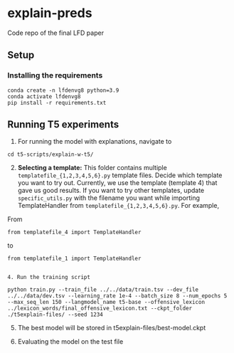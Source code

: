 # explain-preds
Code repo of the final LFD paper

## Setup

### Installing the requirements

```
conda create -n lfdenvg8 python=3.9
conda activate lfdenvg8
pip install -r requirements.txt
```

## Running T5 experiments

1. For running the model with explanations, navigate to

`cd t5-scripts/explain-w-t5/`

2. __Selecting a template:__ This folder contains multiple `templatefile_{1,2,3,4,5,6}.py` template files. Decide which template you want to try out. Currently, we use the template (template 4) that gave us good results. If you want to try other templates, update `specific_utils.py` with the filename you want while importing TemplateHandler from `templatefile_{1,2,3,4,5,6}.py`. For example,

From 

`from templatefile_4 import TemplateHandler`

to

`from templatefile_1 import TemplateHandler`
```

4. Run the training script

python train.py --train_file ../../data/train.tsv --dev_file ../../data/dev.tsv --learning_rate 1e-4 --batch_size 8 --num_epochs 5 --max_seq_len 150 --langmodel_name t5-base --offensive_lexicon ../lexicon_words/final_offensive_lexicon.txt --ckpt_folder ./t5explain-files/ --seed 1234
```
5. The best model will be stored in t5explain-files/best-model.ckpt

6. Evaluating the model on the test file


